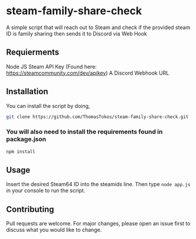 # steam-family-share-check
A simple script that will reach out to Steam and check if the provided steam ID is family sharing then sends it to Discord via Web Hook

## Requierments 
Node JS
Steam API Key (Found here: https://steamcommunity.com/dev/apikey)
A Discord Webhook URL

## Installation
You can install the script by doing, 

```bash
git clone https://github.com/ThomasTokos/steam-family-share-check.git
```
### You will also need to install the requirements found in package.json  
```bash
npm install
```

## Usage
Insert the desired Steam64 ID into the steamids line. Then type `node app.js` in your console to run the script.

## Contributing
Pull requests are welcome. For major changes, please open an issue first to discuss what you would like to change.
